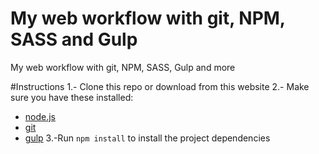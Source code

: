 # My web workflow with git, NPM, SASS and Gulp
My web workflow with git, NPM, SASS, Gulp and more

#Instructions
1.- Clone this repo or download from this website
2.- Make sure you have these installed:
  - [node.js](http://nodejs.org/)
  - [git](http://git-scm.com)
  - [gulp](http://gulpjs.com/)
3.-Run `npm install` to install the project dependencies
